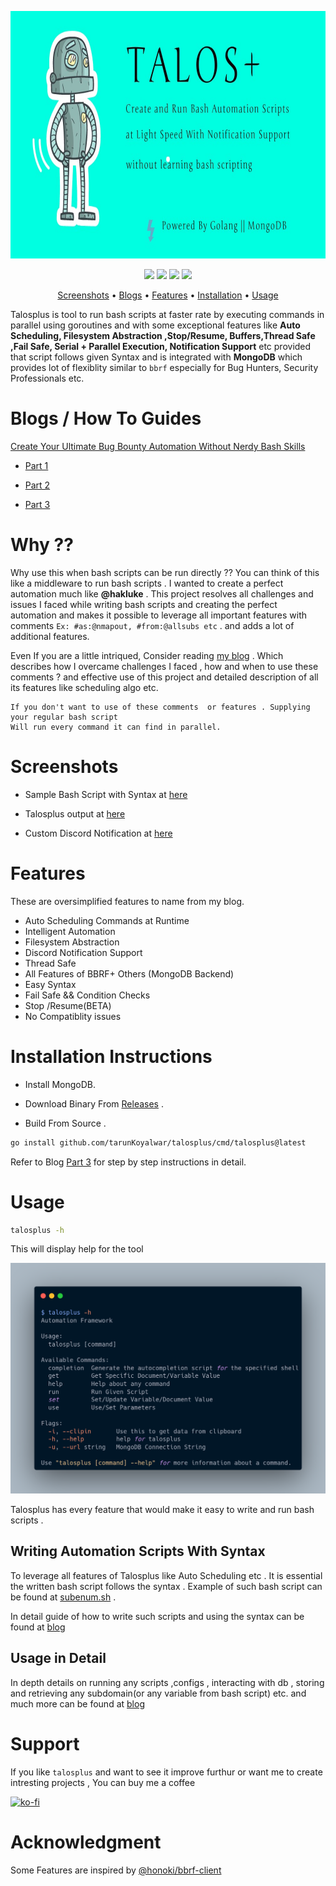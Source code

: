<p align="center" >
<img src="static/banner.jpeg" width="800" height="396" >
</br>
</p>


<p align="center">
<a href="https://opensource.org/licenses/BSD-3-Clause"><img src="https://img.shields.io/badge/license-BSD-_red.svg"></a>
<a href="https://goreportcard.com/badge/github.com/tarunKoyalwar/talosplus"><img src="https://goreportcard.com/badge/github.com/tarunKoyalwar/talosplus"></a>
<a href="https://github.com/tarunKoyalwar/talosplus/releases"><img src="https://img.shields.io/github/release/tarunKoyalwar/talosplus"></a>
<a href="https://twitter.com/KoyalwarTarun"><img src="https://img.shields.io/twitter/follow/KoyalwarTarun.svg?logo=twitter"></a>
</p>

<p align="center">
 <a href="#screenshots">Screenshots</a> •
 <a href="#blogs">Blogs</a> •
  <a href="#features">Features</a> •
  <a href="#installation-instructions">Installation</a> •
  <a href="#usage">Usage</a> 
</p>


Talosplus is tool to run bash scripts at faster rate by executing commands in parallel using goroutines and with some exceptional features like **Auto Scheduling, Filesystem Abstraction ,Stop/Resume, Buffers,Thread Safe ,Fail Safe, Serial + Parallel Execution, Notification Support** etc provided that script follows given Syntax and is integrated with **MongoDB** which provides lot of flexiblity similar to `bbrf` especially for Bug Hunters, Security Professionals etc.

# Blogs / How To Guides

[Create Your Ultimate Bug Bounty Automation Without Nerdy Bash Skills](https://medium.com/@zealousme/create-your-ultimate-bug-bounty-automation-without-nerdy-bash-skills-part-1-a78c2b109731)

- [Part 1](https://medium.com/@zealousme/create-your-ultimate-bug-bounty-automation-without-nerdy-bash-skills-part-1-a78c2b109731)

- [Part 2](https://medium.com/@zealousme/create-your-ultimate-bug-bounty-automation-without-nerdy-bash-skills-part-2-c8cd72018922)

- [Part 3](https://medium.com/@zealousme/create-your-ultimate-bug-bounty-automation-without-nerdy-bash-skills-part-3-7ee2b353a781)

# Why ??

Why use this when bash scripts can be run directly ?? You can think of this like a middleware to run bash scripts . I wanted to create a perfect automation much like **@hakluke** . This project resolves all challenges and issues I faced while writing bash scripts and creating the perfect automation and makes it possible to leverage all important features with comments `Ex: #as:@nmapout, #from:@allsubs etc` . and adds a lot of additional features.

Even If you are a little intriqued, Consider reading [my blog](https://medium.com/@zealousme/create-your-ultimate-bug-bounty-automation-without-nerdy-bash-skills-part-1-a78c2b109731) . Which describes how I overcame challenges I faced , how and when to use these comments ? and effective use of this project and detailed description of all its features like scheduling algo etc.


~~~
If you don't want to use of these comments  or features . Supplying your regular bash script
Will run every command it can find in parallel.
~~~

# Screenshots


- Sample Bash Script with Syntax at [here](static/script.png)

- Talosplus output at [here](static/cmdout.png)

- Custom Discord Notification at [here](static/notification.png)


# Features

These are oversimplified features to name from my blog.

- Auto Scheduling Commands at Runtime
- Intelligent Automation
- Filesystem Abstraction
- Discord Notification Support
- Thread Safe
- All Features of BBRF+ Others (MongoDB Backend)
- Easy Syntax
- Fail Safe && Condition Checks
- Stop /Resume(BETA) 
- No Compatiblity issues

# Installation Instructions

- Install MongoDB.

- Download Binary From [Releases](https://github.com/tarunKoyalwar/talosplus/releases) .

- Build From Source .

~~~sh
go install github.com/tarunKoyalwar/talosplus/cmd/talosplus@latest
~~~


Refer to Blog [Part 3](https://medium.com/@zealousme/create-your-ultimate-bug-bounty-automation-without-nerdy-bash-skills-part-3-7ee2b353a781) for step by step instructions in detail.

# Usage

```sh
talosplus -h
```

This will display help for the tool

<p align="center" >
<img src="static/taloshelp.png" >
</br>
</p>


Talosplus has every feature that would make it easy to write and run bash scripts . 

## Writing Automation Scripts With Syntax
To leverage all features of Talosplus like Auto Scheduling etc . It is essential the written bash script follows the syntax . Example of such bash script can be found at [subenum.sh](examples/subenum.sh) . 

In detail guide of how to write such scripts and using the syntax can be found at [blog](https://medium.com/@zealousme/create-your-ultimate-bug-bounty-automation-without-nerdy-bash-skills-part-2-c8cd72018922)

## Usage in Detail

In depth details on running any scripts ,configs , interacting with db , storing and retrieving any subdomain(or any variable from bash script) etc. and much more can be found at [blog](https://medium.com/@zealousme/create-your-ultimate-bug-bounty-automation-without-nerdy-bash-skills-part-3-7ee2b353a781)

# Support

If you like `talosplus` and want to see it improve furthur or want me to create intresting projects , You can buy me a coffee 

[![ko-fi](https://ko-fi.com/img/githubbutton_sm.svg)](https://ko-fi.com/B0B4CPU5V)

# Acknowledgment

Some Features are inspired by [@honoki/bbrf-client](https://github.com/honoki/bbrf-client)